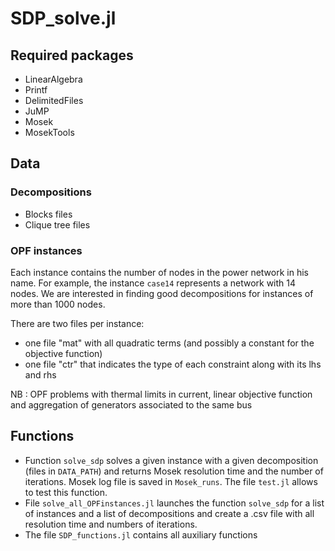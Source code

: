 # SDP_solve.jl

## Required packages
* LinearAlgebra
* Printf
* DelimitedFiles
* JuMP
* Mosek
* MosekTools


## Data
### Decompositions
* Blocks files
* Clique tree files

### OPF instances
Each instance contains the number of nodes in the power network in his name. For example, the instance `case14` represents a network with 14 nodes. We are interested in finding good decompositions for instances of more than 1000 nodes.

There are two files per instance:
* one file "mat" with all quadratic terms (and possibly a constant for the objective function)
* one file "ctr" that indicates the type of each constraint along with its lhs and rhs

NB : OPF problems with thermal limits in current, linear objective function and aggregation of generators associated to the same bus

## Functions
* Function `solve_sdp` solves a given instance with a given decomposition (files in `DATA_PATH`) and returns Mosek resolution time and the number of iterations. Mosek log file is saved in `Mosek_runs`. The file `test.jl` allows to test this function.
* File `solve_all_OPFinstances.jl` launches the function `solve_sdp` for a list of instances and a list of decompositions and create a .csv file with all resolution time and numbers of iterations.
* The file `SDP_functions.jl` contains all auxiliary functions
